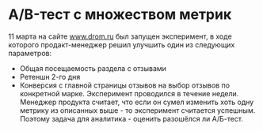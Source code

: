 # A/B-тест с множеством метрик
11 марта на сайте www.drom.ru был запущен эксперимент, в ходе которого продакт-менеджер решил улучшить один из следующих параметров: 
+ Общая посещаемость раздела с отзывами
+ Ретеншн 2-го дня 
+ Конверсия с главной страницы отзывов на выбор отзывов по конкретной марке.
Эксперимент проводился в течение недели. Менеджер продукта считает, что если он сумел изменить хоть одну метрику из описанных выше - то эксперимент считается успешным. Поэтому задача для аналитика - оценить разошёлся ли А/Б-тест.
